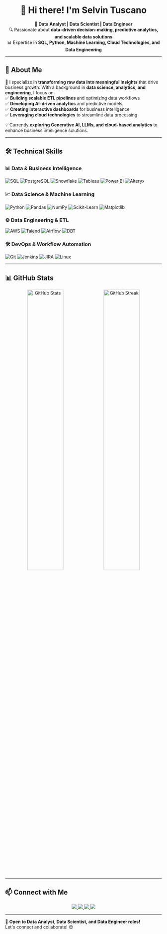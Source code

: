 <h1 align="center">👋 Hi there! I'm Selvin Tuscano</h1>

<p align="center">
  🎯 <b>Data Analyst | Data Scientist | Data Engineer</b> <br>
  🔍 Passionate about <b>data-driven decision-making, predictive analytics, and scalable data solutions</b> <br>
  📊 Expertise in <b>SQL, Python, Machine Learning, Cloud Technologies, and Data Engineering</b>
</p>

---

## 📌 About Me  
🚀 I specialize in **transforming raw data into meaningful insights** that drive business growth. With a background in **data science, analytics, and engineering**, I focus on:  
✅ **Building scalable ETL pipelines** and optimizing data workflows  
✅ **Developing AI-driven analytics** and predictive models  
✅ **Creating interactive dashboards** for business intelligence  
✅ **Leveraging cloud technologies** to streamline data processing  

💡 Currently **exploring Generative AI, LLMs, and cloud-based analytics** to enhance business intelligence solutions.

---

## 🛠️ Technical Skills  

### **📊 Data & Business Intelligence**
![SQL](https://img.shields.io/badge/SQL-CC2927?style=for-the-badge&logo=sql&logoColor=white)
![PostgreSQL](https://img.shields.io/badge/PostgreSQL-316192?style=for-the-badge&logo=postgresql&logoColor=white)
![Snowflake](https://img.shields.io/badge/Snowflake-29B5E8?style=for-the-badge&logo=snowflake&logoColor=white)
![Tableau](https://img.shields.io/badge/Tableau-E97627?style=for-the-badge&logo=tableau&logoColor=white)
![Power BI](https://img.shields.io/badge/Power%20BI-F2C811?style=for-the-badge&logo=power-bi&logoColor=black)
![Alteryx](https://img.shields.io/badge/Alteryx-0178B5?style=for-the-badge&logo=alteryx&logoColor=white)

### **📈 Data Science & Machine Learning**
![Python](https://img.shields.io/badge/Python-3776AB?style=for-the-badge&logo=python&logoColor=white)
![Pandas](https://img.shields.io/badge/Pandas-150458?style=for-the-badge&logo=pandas&logoColor=white)
![NumPy](https://img.shields.io/badge/NumPy-013243?style=for-the-badge&logo=numpy&logoColor=white)
![Scikit-Learn](https://img.shields.io/badge/Scikit--Learn-F7931E?style=for-the-badge&logo=scikit-learn&logoColor=white)
![Matplotlib](https://img.shields.io/badge/Matplotlib-11557C?style=for-the-badge&logo=matplotlib&logoColor=white)

### **⚙️ Data Engineering & ETL**
![AWS](https://img.shields.io/badge/AWS-232F3E?style=for-the-badge&logo=amazon-aws&logoColor=white)
![Talend](https://img.shields.io/badge/Talend-FF6F00?style=for-the-badge&logo=talend&logoColor=white)
![Airflow](https://img.shields.io/badge/Apache%20Airflow-017CEE?style=for-the-badge&logo=apache-airflow&logoColor=white)
![DBT](https://img.shields.io/badge/DBT-FF694B?style=for-the-badge&logo=dbt&logoColor=white)

### **🛠️ DevOps & Workflow Automation**
![Git](https://img.shields.io/badge/Git-F05032?style=for-the-badge&logo=git&logoColor=white)
![Jenkins](https://img.shields.io/badge/Jenkins-D24939?style=for-the-badge&logo=jenkins&logoColor=white)
![JIRA](https://img.shields.io/badge/JIRA-0052CC?style=for-the-badge&logo=jira&logoColor=white)
![Linux](https://img.shields.io/badge/Linux-FCC624?style=for-the-badge&logo=linux&logoColor=black)

---

## 📊 GitHub Stats  

<p align="center">
  <img src="https://github-readme-stats.vercel.app/api?username=selvintuscano&show_icons=true&theme=radical" width="48%" alt="GitHub Stats">
  <img src="https://streak-stats.demolab.com?user=selvintuscano&theme=radical&hide_border=true" width="48%" alt="GitHub Streak">
</p>

---

## 📫 Connect with Me  

<p align="center">
  <a href="https://linkedin.com/in/selvintuscano">
    <img src="https://img.shields.io/badge/LinkedIn-0A66C2?style=for-the-badge&logo=linkedin&logoColor=white">
  </a>
  <a href="mailto:tuscasel@gmail.com">
    <img src="https://img.shields.io/badge/Email-D14836?style=for-the-badge&logo=gmail&logoColor=white">
  </a>
  <a href="#">
    <img src="https://img.shields.io/badge/Tableau-FF6F00?style=for-the-badge&logo=tableau&logoColor=white">
  </a>
  <a href="https://github.com/selvintuscano">
    <img src="https://img.shields.io/badge/GitHub-181717?style=for-the-badge&logo=github&logoColor=white">
  </a>
</p>

---

🎯 **Open to Data Analyst, Data Scientist, and Data Engineer roles!**  
Let's connect and collaborate! 😊  
